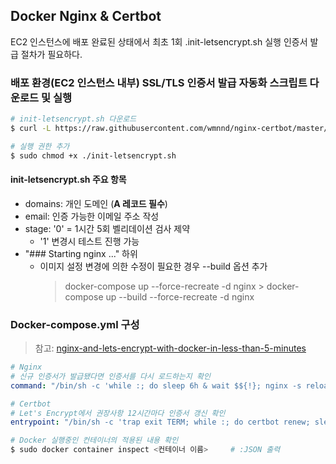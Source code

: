 ## Docker Nginx & Certbot

EC2 인스턴스에 배포 완료된 상태에서 최초 1회 .init-letsencrypt.sh 실행 인증서 발급 절차가 필요하다.

### 배포 환경(EC2 인스턴스 내부) SSL/TLS 인증서 발급 자동화 스크립트 다운로드 및 실행

```bash
# init-letsencrypt.sh 다운로드
$ curl -L https://raw.githubusercontent.com/wmnnd/nginx-certbot/master/init-letsencrypt.sh > init-letsencrypt.sh

# 실행 권한 추가
$ sudo chmod +x ./init-letsencrypt.sh
```

#### init-letsencrypt.sh 주요 항목
- domains: 개인 도메인 (**A 레코드 필수**)
- email: 인증 가능한 이메일 주소 작성
- stage: '0' = 1시간 5회 벨리데이션 검사 제약
  - '1' 변경시 테스트 진행 가능
- "### Starting nginx ..." 하위
  - 이미지 설정 변경에 의한 수정이 필요한 경우 --build 옵션 추가 
    > docker-compose up --force-recreate -d nginx > docker-compose up --build --force-recreate -d nginx


### Docker-compose.yml 구성
> 참고: [nginx-and-lets-encrypt-with-docker-in-less-than-5-minutes](https://pentacent.medium.com/nginx-and-lets-encrypt-with-docker-in-less-than-5-minutes-b4b8a60d3a71)

```yaml
# Nginx
# 신규 인증서가 발급됐다면 인증서를 다시 로드하는지 확인
command: "/bin/sh -c 'while :; do sleep 6h & wait $${!}; nginx -s reload; done & nginx -g \"daemon off;\"'"

# Certbot
# Let's Encrypt에서 권장사항 12시간마다 인증서 갱신 확인
entrypoint: "/bin/sh -c 'trap exit TERM; while :; do certbot renew; sleep 12h & wait $${!}; done;'"
```

```bash
# Docker 실행중인 컨테이너의 적용된 내용 확인 
$ sudo docker container inspect <컨테이너 이름>     # :JSON 출력
```
